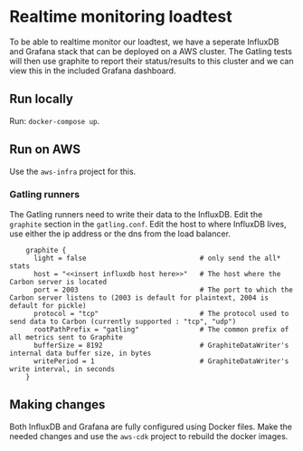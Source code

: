 # Realtime monitoring loadtest
To be able to realtime monitor our loadtest, we have a seperate InfluxDB and Grafana stack that can be deployed on a AWS cluster.
The Gatling tests will then use graphite to report their status/results to this cluster and we can view this in the included Grafana dashboard.

## Run locally
Run: `docker-compose up`.

## Run on AWS
Use the `aws-infra` project for this.

### Gatling runners
The Gatling runners need to write their data to the InfluxDB.
Edit the `graphite` section in the `gatling.conf`. Edit the host to where InfluxDB lives, use either the ip address or the dns from the load balancer.
```
    graphite {
      light = false                            # only send the all* stats
      host = "<<insert influxdb host here>>"   # The host where the Carbon server is located
      port = 2003                              # The port to which the Carbon server listens to (2003 is default for plaintext, 2004 is default for pickle)
      protocol = "tcp"                         # The protocol used to send data to Carbon (currently supported : "tcp", "udp")
      rootPathPrefix = "gatling"               # The common prefix of all metrics sent to Graphite
      bufferSize = 8192                        # GraphiteDataWriter's internal data buffer size, in bytes
      writePeriod = 1                          # GraphiteDataWriter's write interval, in seconds
    }              
``` 

## Making changes
Both InfluxDB and Grafana are fully configured using Docker files.
Make the needed changes and use the `aws-cdk` project to rebuild the docker images.
